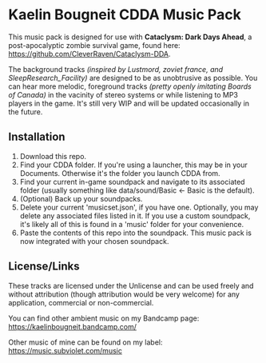 # Kaelin Bougneit CDDA Music Pack

This music pack is designed for use with **Cataclysm: Dark Days Ahead**, a post-apocalyptic zombie survival game, found here: https://github.com/CleverRaven/Cataclysm-DDA.

The background tracks *(inspired by Lustmord, zoviet france, and SleepResearch_Facility)* are designed to be as unobtrusive as possible. You can hear more melodic, foreground tracks *(pretty openly imitating Boards of Canada)* in the vacinity of stereo systems or while listening to MP3 players in the game. It's still very WIP and will be updated occasionally in the future.

## Installation

1. Download this repo. 
2. Find your CDDA folder. If you're using a launcher, this may be in your Documents. Otherwise it's the folder you launch CDDA from. 
3. Find your current in-game soundpack and navigate to its associated folder (usually something like data/sound/Basic <- Basic is the default).
4. (Optional) Back up your soundpacks.
5. Delete your current 'musicset.json', if you have one. Optionally, you may delete any associated files listed in it. If you use a custom soundpack, it's likely all of this is found in a 'music' folder for your convenience. 
6. Paste the contents of this repo into the soundpack. This music pack is now integrated with your chosen soundpack.

## License/Links

These tracks are licensed under the Unlicense and can be used freely and without attribution (though attribution would be very welcome) for any application, commercial or non-commercial.

You can find other ambient music on my Bandcamp page: https://kaelinbougneit.bandcamp.com/

Other music of mine can be found on my label: https://music.subviolet.com/music
